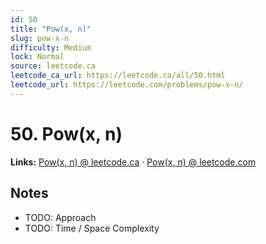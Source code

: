```yaml
--- 
id: 50
title: "Pow(x, n)"
slug: pow-x-n
difficulty: Medium
lock: Normal
source: leetcode.ca
leetcode_ca_url: https://leetcode.ca/all/50.html
leetcode_url: https://leetcode.com/problems/pow-x-n/
---
```


# 50. Pow(x, n)

**Links:** [Pow(x, n) @ leetcode.ca](https://leetcode.ca/all/50.html) · [Pow(x, n) @ leetcode.com](https://leetcode.com/problems/pow-x-n/)

## Notes
- TODO: Approach
- TODO: Time / Space Complexity
